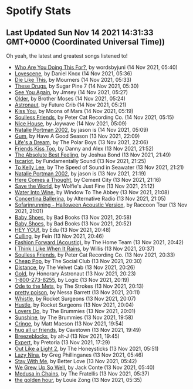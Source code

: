 
# Spotify Stats
## Last Updated Sun Nov 14 2021 14:31:33 GMT+0000 (Coordinated Universal Time))

Oh yeah, the latest and greatest songs listened to!

- [Who Are You Doing This For?](https://www.last.fm/music/wordsbyjuni/_/Who+Are+You+Doing+This+For%3F), by wordsbyjuni (14 Nov 2021, 05:40)
- [Lovescene](https://www.last.fm/music/Daniel+Knox/_/Lovescene), by Daniel Knox (14 Nov 2021, 05:36)
- [Die Like This](https://www.last.fm/music/Mourners/_/Die+Like+This), by Mourners (14 Nov 2021, 05:33)
- [These Drugs](https://www.last.fm/music/Sugar+Pine+7/_/These+Drugs), by Sugar Pine 7 (14 Nov 2021, 05:30)
- [See You Again](https://www.last.fm/music/Jmsey/_/See+You+Again), by Jmsey (14 Nov 2021, 05:27)
- [Older](https://www.last.fm/music/Brother+Moses/_/Older), by Brother Moses (14 Nov 2021, 05:24)
- [Astronaut](https://www.last.fm/music/Future+Crib/_/Astronaut), by Future Crib (14 Nov 2021, 05:21)
- [Kiss You](https://www.last.fm/music/Moons+of+Mars/_/Kiss+You), by Moons of Mars (14 Nov 2021, 05:19)
- [Soulless Friends](https://www.last.fm/music/Peter+Cat+Recording+Co./_/Soulless+Friends), by Peter Cat Recording Co. (14 Nov 2021, 05:15)
- [Nice House](https://www.last.fm/music/Joywave/_/Nice+House), by Joywave (14 Nov 2021, 05:09)
- [Natalie Portman 2002](https://www.last.fm/music/jason+is/_/Natalie+Portman+2002), by jason is (14 Nov 2021, 05:09)
- [Gum](https://www.last.fm/music/Have+A+Good+Season/_/Gum), by Have A Good Season (13 Nov 2021, 22:09)
- [Life's a Dream](https://www.last.fm/music/The+Polar+Boys/_/Life%27s+a+Dream), by The Polar Boys (13 Nov 2021, 22:06)
- [Friends Kiss Too](https://www.last.fm/music/Danny+and+Alex/_/Friends+Kiss+Too), by Danny and Alex (13 Nov 2021, 21:52)
- [The Absolute Best Feeling](https://www.last.fm/music/Joshua+Bond/_/The+Absolute+Best+Feeling), by Joshua Bond (13 Nov 2021, 21:49)
- [Iscariot](https://www.last.fm/music/Fundamentally+Sound/_/Iscariot), by Fundamentally Sound (13 Nov 2021, 21:25)
- [To Kelly Lee](https://www.last.fm/music/The+Speed+of+Sound+in+Seawater/_/To+Kelly+Lee), by The Speed of Sound in Seawater (13 Nov 2021, 21:21)
- [Natalie Portman 2002](https://www.last.fm/music/jason+is/_/Natalie+Portman+2002), by jason is (13 Nov 2021, 21:19)
- [Here Comes a Thought](https://www.last.fm/music/Cement+City/_/Here+Comes+a+Thought), by Cement City (13 Nov 2021, 21:16)
- [Save the World](https://www.last.fm/music/Wolfie%27s+Just+Fine/_/Save+the+World), by Wolfie's Just Fine (13 Nov 2021, 21:12)
- [Water Into Wine](https://www.last.fm/music/Window+To+The+Abbey/_/Water+Into+Wine), by Window To The Abbey (13 Nov 2021, 21:08)
- [Concertina Ballerina](https://www.last.fm/music/Alternative+Radio/_/Concertina+Ballerina), by Alternative Radio (13 Nov 2021, 21:05)
- [Sofarinrunning - Halloween Acoustic Version](https://www.last.fm/music/Raccoon+Tour/_/Sofarinrunning+-+Halloween+Acoustic+Version), by Raccoon Tour (13 Nov 2021, 21:01)
- [Baby Shoes](https://www.last.fm/music/Bad+Books/_/Baby+Shoes), by Bad Books (13 Nov 2021, 20:58)
- [Baby Shoes](https://www.last.fm/music/Bad+Books/_/Baby+Shoes), by Bad Books (13 Nov 2021, 20:52)
- [HEY YOU!](https://www.last.fm/music/Edu/_/HEY+YOU!), by Edu (13 Nov 2021, 20:48)
- [Culling](https://www.last.fm/music/Fein/_/Culling), by Fein (13 Nov 2021, 20:46)
- [Fashion Forward (Acoustic)](https://www.last.fm/music/The+Home+Team/_/Fashion+Forward+(Acoustic)), by The Home Team (13 Nov 2021, 20:42)
- [I Think I Like When It Rains](https://www.last.fm/music/Willis/_/I+Think+I+Like+When+It+Rains), by Willis (13 Nov 2021, 20:37)
- [Soulless Friends](https://www.last.fm/music/Peter+Cat+Recording+Co./_/Soulless+Friends), by Peter Cat Recording Co. (13 Nov 2021, 20:33)
- [Cheap Pop](https://www.last.fm/music/The+Social+Club/_/Cheap+Pop), by The Social Club (13 Nov 2021, 20:30)
- [Distance](https://www.last.fm/music/The+Velvet+Cab/_/Distance), by The Velvet Cab (13 Nov 2021, 20:26)
- [Gold](https://www.last.fm/music/Honorary+Astronaut/_/Gold), by Honorary Astronaut (13 Nov 2021, 20:23)
- [1-800-273-8255](https://www.last.fm/music/Logic/_/1-800-273-8255), by Logic (13 Nov 2021, 20:19)
- [Ode to the Mets](https://www.last.fm/music/The+Strokes/_/Ode+to+the+Mets), by The Strokes (13 Nov 2021, 20:13)
- [pretty poison](https://www.last.fm/music/Nessa+Barrett/_/pretty+poison), by Nessa Barrett (13 Nov 2021, 20:11)
- [Whistle](https://www.last.fm/music/Rocket+Surgeons/_/Whistle), by Rocket Surgeons (13 Nov 2021, 20:07)
- [Hustle](https://www.last.fm/music/Rocket+Surgeons/_/Hustle), by Rocket Surgeons (13 Nov 2021, 20:04)
- [Lovers Do](https://www.last.fm/music/The+Brummies/_/Lovers+Do), by The Brummies (13 Nov 2021, 20:01)
- [Sunshine](https://www.last.fm/music/The+Brummies/_/Sunshine), by The Brummies (13 Nov 2021, 19:58)
- [Cringe](https://www.last.fm/music/Matt+Maeson/_/Cringe), by Matt Maeson (13 Nov 2021, 19:54)
- [hug all ur friends](https://www.last.fm/music/Cavetown/_/hug+all+ur+friends), by Cavetown (13 Nov 2021, 19:49)
- [Breezeblocks](https://www.last.fm/music/alt-J/_/Breezeblocks), by alt-J (13 Nov 2021, 19:45)
- [Expert](https://www.last.fm/music/Pretoria/_/Expert), by Pretoria (13 Nov 2021, 17:29)
- [Out Like a Light 2](https://www.last.fm/music/The+Honeysticks/_/Out+Like+a+Light+2), by The Honeysticks (13 Nov 2021, 05:51)
- [Lazy Nina](https://www.last.fm/music/Greg+Phillinganes/_/Lazy+Nina), by Greg Phillinganes (13 Nov 2021, 05:46)
- [Stay With Me](https://www.last.fm/music/Better+Love/_/Stay+With+Me), by Better Love (13 Nov 2021, 05:42)
- [We Grew Up So Well](https://www.last.fm/music/Jack+Conte/_/We+Grew+Up+So+Well), by Jack Conte (13 Nov 2021, 05:40)
- [Medusa in Chains](https://www.last.fm/music/The+Fratellis/_/Medusa+in+Chains), by The Fratellis (13 Nov 2021, 05:37)
- [the golden hour](https://www.last.fm/music/Louie+Zong/_/the+golden+hour), by Louie Zong (13 Nov 2021, 05:35)
